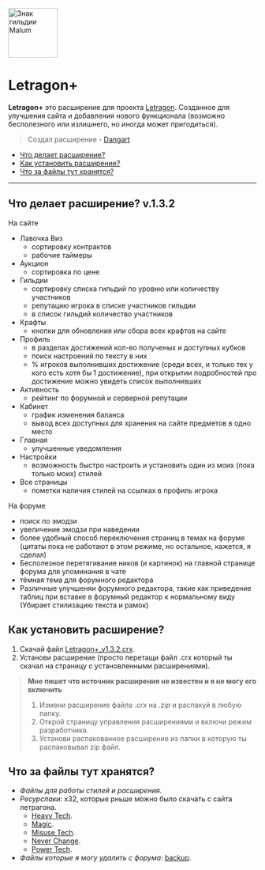 <img src = "https://dangarte.github.io/Letragon/Malum.gif" width = "100" height = "100" alt = "Знак гильдии Malum"/>

# Letragon+

__Letragon+__ это расширение для проекта [Letragon](http://letragon.ru/ "Перейти на сайт"). Созданное для улучшения сайта и добавления нового функционала (возможно бесполезного или излишнего, но иногда может пригодиться).

> Создал расширение - [Dangart](http://letragon.ru/user/Dangart/ "Перейти в профиль")

- [Что делает расширение?](#что-делает-расширение-v132 "Перейти к разделу")
- [Как установить расширение?](#как-установить-расширение "Перейти к разделу")
- [Что за файлы тут хранятся?](#что-за-файлы-тут-хранятся "Перейти к разделу")

----

## Что делает расширение? **v.1.3.2**
На сайте
- Лавочка Виз
    - сортировку контрактов
    - рабочие таймеры
- Аукцион
    - сортировка по цене
- Гильдии
    - сортировку списка гильдий по уровню или количеству участников
    - репутацию игрока в списке участников гильдии
    - в список гильдий количество участников
- Крафты
    - кнопки для обновления или сбора всех крафтов на сайте
- Профиль
    - в разделах достижений кол-во полученых и доступных кубков
    - поиск настроений по тексту в них
    - % игроков выполнивших достижение (среди всех, и только тех у кого есть хотя бы 1 достижение), при открытии подробностей про достижение можно увидеть список выполнивших
- Активность
    - рейтинг по форумной и серверной репутации
- Кабинет
    - график изменения баланса
    - вывод всех доступных для хранения на сайте предметов в одно место
- Главная
    - улучшенные уведомления
- Настройки
    - возможность быстро настроить и установить один из моих (пока только моих) стилей
- Все страницы
    - пометки наличия стилей на ссылках в профиль игрока

На форуме
- поиск по эмодзи
- увеличение эмодзи при наведении
- более удобный способ переключения страниц в темах на форуме (цитаты пока не работают в этом режиме, но остальное, кажется, я сделал)
- Бесполезное перетягивание ников (и картинок) на главной странице форума для упоминания в чате
- тёмная тема для форумного редактора
- Различные улучшеняи форумного редактора, такие как приведение таблиц при вставке в форумный редактор к нормальному виду (Убирает стилизацию текста и рамок)

## Как установить расширение?

1. Скачай файл [Letragon+_v1.3.2.crx](https://github.com/Dangarte/Letragon/blob/master/extension/Letragon+_v1.3.2.crx).
2. Установи расширение (просто перетащи файл .crx который ты скачал на страницу с установленными расширениями).

> __Мне пишет что источник расширения не известен и я не могу его включить__
> 
> 1. Измени расширение файла _.crx_ на _.zip_ и распакуй в любую папку.
> 2. Открой страницу управления расширениями и включи режим разработчика.
> 3. Установи распакованное расширение из папки в которую ты распаковывал zip файл.

## Что за файлы тут хранятся?

- _Файлы для работы стилей и расширения_.
- _Ресурспаки_: х32, которые рньше можно было скачать с сайта летрагона.
    - [Heavy Tech](https://dangarte.github.io/Letragon/resourcepacks/F32-HeavyTech.zip "Скачать ресурспак").
    - [Magic](https://dangarte.github.io/Letragon/resourcepacks/F32-Magic.zip "Скачать ресурспак").
    - [Misuse Tech](https://dangarte.github.io/Letragon/resourcepacks/F32-MisuseTech.zip "Скачать ресурспак").
    - [Never Change](https://dangarte.github.io/Letragon/resourcepacks/F32-NeverChange.zip "Скачать ресурспак").
    - [Power Tech](https://dangarte.github.io/Letragon/resourcepacks/F32-PowerTech.zip "Скачать ресурспак").
- _Файлы которые я могу удалить с форума_: [backup](https://github.com/Dangarte/Letragon/tree/master/backup).
